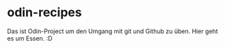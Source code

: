 # odin-recipes
Das ist Odin-Project um den Umgang mit git und Github zu üben.
Hier geht es um Essen. :D